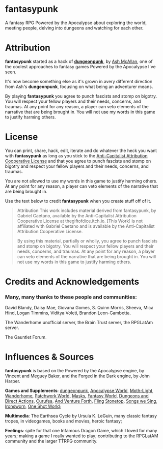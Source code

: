 # fantasypunk
A fantasy RPG Powered by the Apocalypse about exploring the world, meeting people, delving into dungeons and watching for each other.

# Attribution

**fantasypunk** started as a hack of [**dungeonpunk**](https://acegiak.itch.io/dungeonpunk), by [Ash McAllan](https://twitter.com/acegiak), one of the coolest approaches to fantasy games Powered by the Apocalypse I've seen.

It's now become something else as it's grown in  avery different direction from Ash's **dungeonpunk**, focusing on what being an adventurer means.

By playing **fantasypunk** you agree to punch fascists and stomp on bigotry. You will respect your fellow players and their needs, concerns, and traumas. At any point for any reason, a player can veto elements of the narrative that are being brought in. You will not use my words in this game to justify harming others.

# License

You can print, share, hack, edit, iterate and do whatever the heck you want with **fantasypunk** as long as you stick to the [Anti-Capitalist Attribution Cooperative License](https://noroadhome.itch.io/acaclicense) and that you agree to punch fascists and stomp on bigotry and respect your fellow players and their needs, concerns, and traumas. 

You are not allowed to use my words in this game to justify harming others. At any point for any reason, a player can veto elements of the narrative that are being brought in.

Use the text below to credit **fantasypunk** when you create stuff off of it.

> Attribution
This work includes material derived from fantasypunk, by Gabriel Caetano, available by the Anti-Capitalist Attribution Cooperative License at thegiftofdice.itch.io. [This Work] is not affiliated with Gabriel Caetano and is available by the Anti-Capitalist Attribution Cooperative License.
> 
> 
> By using this material, partially or wholly, you agree to punch fascists and stomp on bigotry. You will respect your fellow players and their needs, concerns, and traumas. At any point for any reason, a player can veto elements of the narrative that are being brought in. You will not use my words in this game to justify harming others.
> 

# Credits and Acknowledgements

### Many, many thanks to these people and communities:

David Blandy, Daisy Mae, Giovana Gomes, S. Quinn Morris, Sheeva, Mica Hind, Logan Timmins, Viditya Voleti, Brandon Leon-Gambetta.

The Wanderhome unofficial server, the Brain Trust server, the RPGLatAm server.

The Gauntlet Forum.

# Influences & Sources

**fantasypunk** is based on the Powered by the Apocalypse engine, by Vincent and Meguey Baker, and the Forged in the Dark engine, by John Harper.

**Games and Supplements**: [dungeonpunk](https://acegiak.itch.io/dungeonpunk), [Apocalypse World](https://lumpley.itch.io/apocalypse-world), [Moth-Light](https://moth-lands.itch.io/moth-light), [Wanderhome](https://possumcreekgames.itch.io/wanderhome), [Patchwork World](https://erinking.itch.io/patchwork-world-sixth-edition), [Masks](https://www.magpiegames.com/pages/masks), [Fantasy World](https://sites.google.com/view/fantasyworldrpg/introduction), [Dungeons and Direct Actions](https://sabrecat.itch.io/dungeons-n-direct-actions), [Curufea](https://curufea.com/doku.php), [And Venture Forth](https://mrdrhobo.itch.io/and-venture-forth), [Fling](https://cmartins.itch.io/fling) [Stonetop](https://www.kickstarter.com/projects/1735046512/stonetop), [Songs we Sing](https://gentrigger.itch.io/songs-we-sing-demotape), [Ironsworn](https://shawn-tomkin.itch.io/ironsworn), [One Shot World](https://yochaigal.itch.io/oneshotworld);

**Multimedia**: The Earthsea Cycle by Ursula K. LeGuin, many classic fantasy tropes, in videogames, books and movies, heroic fantasy;

**Feelings**: spite for that one Infamous Dragon Game, which I loved for many years; making a game I really wanted to play; contributing to the RPGLatAM community and the larger TTRPG community.
